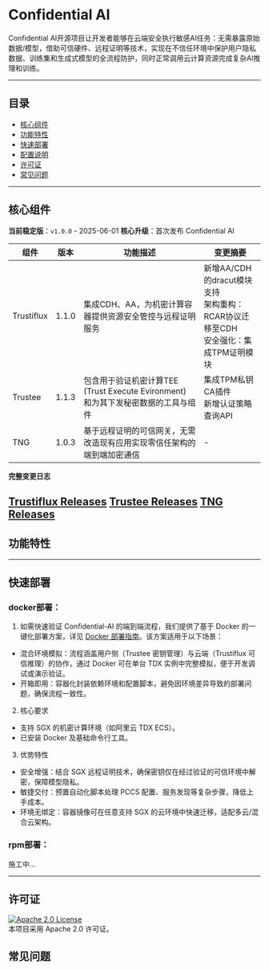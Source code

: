 # Confidential AI

Confidential AI开源项目让开发者能够在云端安全执行敏感AI任务：无需暴露原始数据/模型，借助可信硬件、远程证明等技术，实现在不信任环境中保护用户隐私数据、训练集和生成式模型的全流程防护，同时正常调用云计算资源完成复杂AI推理和训练。

<!-- [![CI Status](https://github.com/your-org/your-solution/actions/workflows/ci.yml/badge.svg)](https://github.com/your-org/your-solution/actions) -->
<!-- [![Docker Pulls](https://img.shields.io/docker/pulls/your-image)](https://hub.docker.com/r/your-image) -->
<!-- [![System Architecture](https://img.shields.io/badge/architecture-diagram-blueviolet)](docs/architecture.png) -->

---

## 目录

- [核心组件](#核心组件)
- [功能特性](#功能特性)
- [快速部署](#快速部署)
- [配置说明](#配置说明)
- [许可证](#许可证)
- [常见问题](#常见问题)

---

## 核心组件

**当前稳定版**：`v1.0.0` - 2025-06-01
**核心升级**：首次发布 Confidential AI

| 组件          | 版本     | 功能描述                    | 变更摘要 |
|---------------|----------|----------------------------|-----------|
| Trustiflux   | 1.1.0    | 集成CDH、AA，为机密计算容器提供资源安全管控与远程证明服务 | 新增AA/CDH的dracut模块支持<br>架构重构：RCAR协议迁移至CDH<br>安全强化：集成TPM证明模块 |
| Trustee      | 1.1.3    | 包含用于验证机密计算TEE (Trust Execute Evironment) 和为其下发秘密数据的工具与组件 | 集成TPM私钥CA插件<br>新增认证策略查询API |
| TNG          | 1.0.3    | 基于远程证明的可信网关，无需改造现有应用实现零信任架构的端到端加密通信 | - |

**完整变更日志**

[Trustiflux Releases](https://github.com/inclavare-containers/guest-components/releases)
[Trustee Releases](https://github.com/openanolis/trustee/releases)
[TNG Releases](https://github.com/inclavare-containers/TNG/releases)
---

## 功能特性

<!-- - **核心功能1**：描述 + 技术亮点（例如：基于TensorFlow Lite的实时推理）
- **核心功能2**：异步任务处理 + 性能指标（例如：每秒处理10k+请求）
- **扩展能力**：插件系统/自定义模块支持
- **跨平台**：支持Windows/Linux/macOS/Docker -->

---

## 快速部署

### docker部署：

1. 如需快速验证 Confidential-AI 的端到端流程，我们提供了基于 Docker 的一键化部署方案，详见 [Docker 部署指南](deployment/docker/README-zh_CN.md)。该方案适用于以下场景：

- 混合环境模拟：流程涵盖用户侧（Trustee 密钥管理）与云端（Trustiflux 可信推理）的协作，通过 Docker 可在单台 TDX 实例中完整模拟，便于开发调试或演示验证。
- 开箱即用：容器化封装依赖环境和配置脚本，避免因环境差异导致的部署问题，确保流程一致性。

2. 核心要求

- 支持 SGX 的机密计算环境（如阿里云 TDX ECS）。
- 已安装 Docker 及基础命令行工具。

3. 优势特性

- 安全增强：结合 SGX 远程证明技术，确保密钥仅在经过验证的可信环境中解密，保障模型隐私。
- 敏捷交付：预置自动化脚本处理 PCCS 配置、服务发现等复杂步骤，降低上手成本。
- 环境无绑定：容器镜像可在任意支持 SGX 的云环境中快速迁移，适配多云/混合云架构。

### rpm部署：

施工中...

---

## 许可证

[![Apache 2.0 License](https://img.shields.io/badge/License-Apache_2.0-blue.svg)](https://opensource.org/licenses/Apache-2.0)  
本项目采用 Apache 2.0 许可证。

## 常见问题

<!-- Q: 如何处理内存不足问题？
A: 尝试调整config.yaml中的memory_limit参数或使用分块处理模式

Q: 是否支持ARM架构？
A: 自v2.1.0起提供实验性支持 -->

